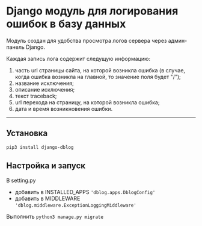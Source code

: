 # Django модуль для логирования ошибок в базу данных

Модуль создан для удобства просмотра логов сервера через админ-панель Django.    

Каждая запись лога содержит следущую информацию:
1. часть url страницы сайта, на которой возникла ошибка (в случае, когда ошибка возникла на главной, то значение поля будет "/");
1. название исключения;
1. описание исключения;
1. текст traceback;
1. url перехода на страницу, на которой возникла ошибка;
1. дата и время возникновения ошибки.

-----

## Установка

`pip3 install django-dblog`

## Настройка и запуск

В setting.py    
- добавить в INSTALLED_APPS `'dblog.apps.DblogConfig'`
- добавить в MIDDLEWARE `'dblog.middleware.ExceptionLoggingMiddleware'`    

Выполнить `python3 manage.py migrate`

